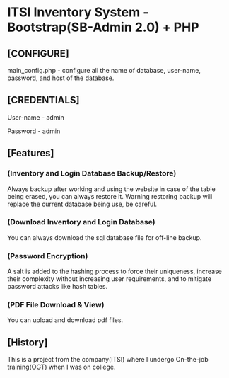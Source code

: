 # ITSI Inventory System - Bootstrap(SB-Admin 2.0) + PHP



## [CONFIGURE]
main_config.php - configure all the name of database, 
user-name, password, and host of the database.

## [CREDENTIALS]
User-name - admin

Password - admin

## [Features]

### (Inventory and Login Database Backup/Restore)
Always backup after working and using the website
in case of the table being erased, you can always
restore it. Warning restoring backup will replace
the current database being use, be careful.

### (Download Inventory and Login Database)
You can always download the sql database file
for off-line backup.

### (Password Encryption)
A salt is added to the hashing process to force their 
uniqueness, increase their complexity without increasing 
user requirements, and to mitigate password attacks like 
hash tables.

### (PDF File Download & View)
You can upload and download pdf files.


## [History]
This is a project from the company(ITSI) where I undergo 
On-the-job training(OGT) when I was on college.
 
 
